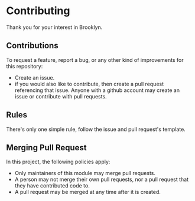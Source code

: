 # Contributing

Thank you for your interest in Brooklyn.

## Contributions

To request a feature, report a bug, or any other kind of improvements for this repository:

* Create an issue.
* if you would also like to contribute, then create a pull request referencing that issue.
Anyone with a github account may create an issue or contribute with pull requests.

## Rules

There's only one simple rule, follow the issue and pull request's template.

## Merging Pull Request

In this project, the following policies apply:

* Only maintainers of this module may merge pull requests.
* A person may not merge their own pull requests, nor a pull request that they have contributed code to.
* A pull request may be merged at any time after it is created.
